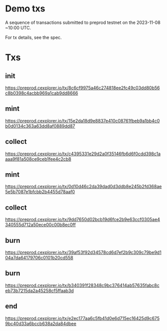 # Demo txs 

A sequence of transactions submitted to preprod testnet on the 2023-11-08 ~10:00 UTC.  

For tx details, see the spec. 

# Txs

## init 

https://preprod.cexplorer.io/tx/8c6cf9975a46c274818ee2fc49c03dd80b56c8b0398c4acbb969a1cab9dd8666

## mint 

https://preprod.cexplorer.io/tx/15e2da18d9e8837e410c08761fbeb9a1bb4c0b0d0134c363a63dd8af0889dd87

## collect 

https://preprod.cexplorer.io/tx/c4395331e29d2a0f35146fb6d6f0cdd398c1aaaa9f81a508ce9ceb1fee4c2cb8

## mint 

https://preprod.cexplorer.io/tx/0d10d46c2da39dad0d3ddb8e245b2fd368ae5e5b7087e1bfcbb2b4455d78aaf0

## collect 

https://preprod.cexplorer.io/tx/9dd7650d02bcb19d6fce2b9e63ccf0305ae4340555d712a50ece00c00b8ec0ff

## burn 

https://preprod.cexplorer.io/tx/39af53f92d34578cd6d7ef2b9c309c79be9d104a7da64179706c0101b20cd558

## burn 

https://preprod.cexplorer.io/tx/b340391f28348c9bc376414ab57635fabc8ceb73b7215da2a45258cf5ffaab3d

## end

https://preprod.cexplorer.io/tx/e2ec177aa6c5fb41d0e6d715ec16425d9c6759bc40d33a6bccb638a2da84dbee
 
